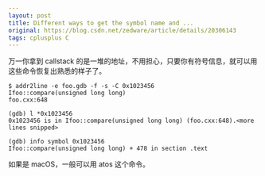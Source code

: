 ```yaml
---
layout: post
title: Different ways to get the symbol name and ...
original: https://blog.csdn.net/zedware/article/details/20306143
tags: cplusplus C
---
```


万一你拿到 callstack 的是一堆的地址，不用担心，只要你有符号信息，就可以用这些命令恢复出熟悉的样子了。

```
$ addr2line -e foo.gdb -f -s -C 0x1023456
Ifoo::compare(unsigned long long)
foo.cxx:648

(gdb) l *0x1023456
0x1023456 is in Ifoo::compare(unsigned long long) (foo.cxx:648).<more lines snipped>

(gdb) info symbol 0x1023456
Ifoo::compare(unsigned long long) + 478 in section .text
```

如果是 macOS，一般可以用 atos 这个命令。
